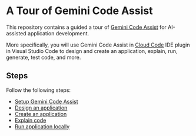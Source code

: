 # A Tour of Gemini Code Assist

This repository contains a guided a tour of [Gemini Code
Assist](https://cloud.google.com/products/gemini/code-assist) for AI-assisted
application development.

More specifically, you will use Gemini Code Assist in [Cloud
Code](https://cloud.google.com/code) IDE plugin in Visual Studio Code to design
and create an application, explain, run, generate, test code, and more.

## Steps

Follow the following steps:

* [Setup Gemini Code Assist](./docs/setup.md)
* [Design an application](./docs/design.md)
* [Create an application](./docs/create.md)
* [Explain code](./docs/explain-code.md)
* [Run application locally](./docs/run-locally.md)